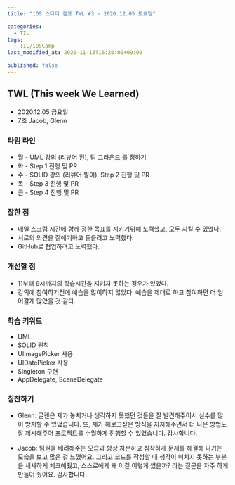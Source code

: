 ```yaml
---
title: "iOS 스타터 캠프 TWL #3 - 2020.12.05 토요일"

categories:
  - TIL
tags:
  - TIL/iOSCamp
last_modified_at: 2020-11-13T16:20:00+09:00

published: false
---
```


## TWL (This week We Learned) 

- 2020.12.05 금요일
- 7조 Jacob, Glenn

### 타임 라인

- 월 - UML 강의 (리뷰어 흰), 팀 그라운드 룰 정하기
- 화 - Step 1 진행 및 PR
- 수 - SOLID 강의 (리뷰어 붱이), Step 2 진행 및 PR
- 목 - Step 3 진행 및 PR
- 금 - Step 4 진행 및 PR

### 잘한 점 

- 매일 스크럼 시간에 함께 정한 목표를 지키기위해 노력했고, 모두 지킬 수 있었다.
- 서로의 의견을 잘얘기하고 들을려고 노력했다.
- GitHub로 협업하려고 노력했다.

### 개선할 점 

- 11부터 9시까지의 학습시간을 지키지 못하는 경우가 있었다.
- 강의에 참여하기전에 예습을 많이하지 않았다. 예습을 제대로 하고 참여하면 더 얻어갈게 많았을 것 같다.

### 학습 키워드

- UML
- SOLID 원칙
- UIImagePicker 사용
- UIDatePicker 사용
- Singleton 구현
- AppDelegate, SceneDelegate

### 칭찬하기

- Glenn: 글렌은 제가 놓치거나 생각하지 못했던 것들을 잘 발견해주어서 실수를 많이 방지할 수 있었습니다. 또, 제가 해보고싶은 방식을 지지해주면서 더 나은 방법도 잘 제시해주어 프로젝트를 수월하게 진행할 수 있었습니다. 감사합니다.

- Jacob: 팀원을 배려해주는 모습과 항상 차분하고 침착하게 문제를 해결해 나가는 모습을 보고 많은 걸 느꼈어요. 그리고 코드를 작성할 때 생각이 미치지 못하는 부분을 세세하게 체크해줬고, 스스로에게 왜 이걸 이렇게 썼을까? 라는 질문을 자주 하게 만들어 줬어요. 감사합니다.
